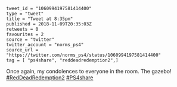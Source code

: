 ```
tweet_id = "1060994197581414400"
type = "tweet"
title = "Tweet at 8:35pm"
published = 2018-11-09T20:35:03Z
retweets = 0
favourites = 2
source = "twitter"
twitter_account = "norms_ps4"
source_url = "https://twitter.com/norms_ps4/status/1060994197581414400"
tag = [ "ps4share", "reddeadredemption2",]
```

Once again, my condolences to everyone in the room. The gazebo! [#RedDeadRedemption2](/tags/reddeadredemption2/) [#PS4share](/tags/ps4share/)

<p class='image'><img src='http://mnf.m17s.net/2018/11/09/DrlomNWWoAAtuzH.jpg' alt=''></p>

